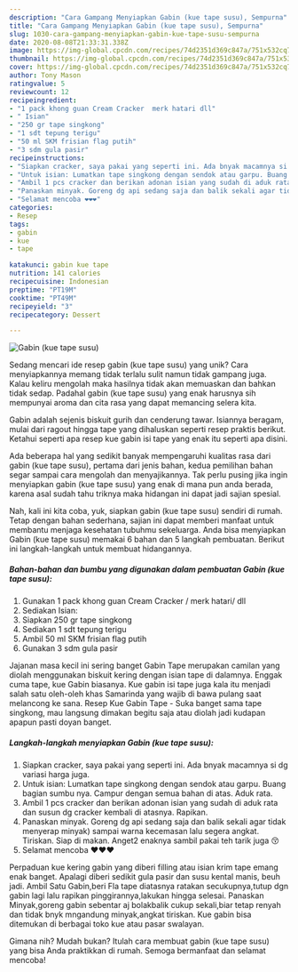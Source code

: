 ```yaml
---
description: "Cara Gampang Menyiapkan Gabin (kue tape susu), Sempurna"
title: "Cara Gampang Menyiapkan Gabin (kue tape susu), Sempurna"
slug: 1030-cara-gampang-menyiapkan-gabin-kue-tape-susu-sempurna
date: 2020-08-08T21:33:31.338Z
image: https://img-global.cpcdn.com/recipes/74d2351d369c847a/751x532cq70/gabin-kue-tape-susu-foto-resep-utama.jpg
thumbnail: https://img-global.cpcdn.com/recipes/74d2351d369c847a/751x532cq70/gabin-kue-tape-susu-foto-resep-utama.jpg
cover: https://img-global.cpcdn.com/recipes/74d2351d369c847a/751x532cq70/gabin-kue-tape-susu-foto-resep-utama.jpg
author: Tony Mason
ratingvalue: 5
reviewcount: 12
recipeingredient:
- "1 pack khong guan Cream Cracker  merk hatari dll"
- " Isian"
- "250 gr tape singkong"
- "1 sdt tepung terigu"
- "50 ml SKM frisian flag putih"
- "3 sdm gula pasir"
recipeinstructions:
- "Siapkan cracker, saya pakai yang seperti ini. Ada bnyak macamnya si dg variasi harga juga."
- "Untuk isian: Lumatkan tape singkong dengan sendok atau garpu. Buang bagian sumbu nya. Campur dengan semua bahan di atas. Aduk rata."
- "Ambil 1 pcs cracker dan berikan adonan isian yang sudah di aduk rata dan susun dg cracker kembali di atasnya. Rapikan."
- "Panaskan minyak. Goreng dg api sedang saja dan balik sekali agar tidak menyerap minyak) sampai warna kecemasan lalu segera angkat. Tiriskan. Siap di makan. Anget2 enaknya sambil pakai teh tarik juga 😚"
- "Selamat mencoba ❤️❤️❤️"
categories:
- Resep
tags:
- gabin
- kue
- tape

katakunci: gabin kue tape 
nutrition: 141 calories
recipecuisine: Indonesian
preptime: "PT19M"
cooktime: "PT49M"
recipeyield: "3"
recipecategory: Dessert

---
```



![Gabin (kue tape susu)](https://img-global.cpcdn.com/recipes/74d2351d369c847a/751x532cq70/gabin-kue-tape-susu-foto-resep-utama.jpg)

Sedang mencari ide resep gabin (kue tape susu) yang unik? Cara menyiapkannya memang tidak terlalu sulit namun tidak gampang juga. Kalau keliru mengolah maka hasilnya tidak akan memuaskan dan bahkan tidak sedap. Padahal gabin (kue tape susu) yang enak harusnya sih mempunyai aroma dan cita rasa yang dapat memancing selera kita.

Gabin adalah sejenis biskuit gurih dan cenderung tawar. Isiannya beragam, mulai dari ragout hingga tape yang dihaluskan seperti resep praktis berikut. Ketahui seperti apa resep kue gabin isi tape yang enak itu seperti apa disini.

Ada beberapa hal yang sedikit banyak mempengaruhi kualitas rasa dari gabin (kue tape susu), pertama dari jenis bahan, kedua pemilihan bahan segar sampai cara mengolah dan menyajikannya. Tak perlu pusing jika ingin menyiapkan gabin (kue tape susu) yang enak di mana pun anda berada, karena asal sudah tahu triknya maka hidangan ini dapat jadi sajian spesial.


Nah, kali ini kita coba, yuk, siapkan gabin (kue tape susu) sendiri di rumah. Tetap dengan bahan sederhana, sajian ini dapat memberi manfaat untuk membantu menjaga kesehatan tubuhmu sekeluarga. Anda bisa menyiapkan Gabin (kue tape susu) memakai 6 bahan dan 5 langkah pembuatan. Berikut ini langkah-langkah untuk membuat hidangannya.

<!--inarticleads1-->

##### Bahan-bahan dan bumbu yang digunakan dalam pembuatan Gabin (kue tape susu):

1. Gunakan 1 pack khong guan Cream Cracker / merk hatari/ dll
1. Sediakan  Isian:
1. Siapkan 250 gr tape singkong
1. Sediakan 1 sdt tepung terigu
1. Ambil 50 ml SKM frisian flag putih
1. Gunakan 3 sdm gula pasir


Jajanan masa kecil ini sering banget Gabin Tape merupakan camilan yang diolah menggunakan biskuit kering dengan isian tape di dalamnya. Enggak cuma tape, kue Gabin biasanya. Kue gabin isi tape juga kala itu menjadi salah satu oleh-oleh khas Samarinda yang wajib di bawa pulang saat melancong ke sana. Resep Kue Gabin Tape - Suka banget sama tape singkong, mau langsung dimakan begitu saja atau diolah jadi kudapan apapun pasti doyan banget. 

<!--inarticleads2-->

##### Langkah-langkah menyiapkan Gabin (kue tape susu):

1. Siapkan cracker, saya pakai yang seperti ini. Ada bnyak macamnya si dg variasi harga juga.
1. Untuk isian: Lumatkan tape singkong dengan sendok atau garpu. Buang bagian sumbu nya. Campur dengan semua bahan di atas. Aduk rata.
1. Ambil 1 pcs cracker dan berikan adonan isian yang sudah di aduk rata dan susun dg cracker kembali di atasnya. Rapikan.
1. Panaskan minyak. Goreng dg api sedang saja dan balik sekali agar tidak menyerap minyak) sampai warna kecemasan lalu segera angkat. Tiriskan. Siap di makan. Anget2 enaknya sambil pakai teh tarik juga 😚
1. Selamat mencoba ❤️❤️❤️


Perpaduan kue kering gabin yang diberi filling atau isian krim tape emang enak banget. Apalagi diberi sedikit gula pasir dan susu kental manis, beuh jadi. Ambil Satu Gabin,beri Fla tape diatasnya ratakan secukupnya,tutup dgn gabin lagi lalu rapikan pinggirannya,lakukan hingga selesai. Panaskan Minyak,goreng gabin sebentar aj bolakbalik cukup sekali,biar tetap renyah dan tidak bnyk mngandung minyak,angkat tiriskan. Kue gabin bisa ditemukan di berbagai toko kue atau pasar swalayan. 

Gimana nih? Mudah bukan? Itulah cara membuat gabin (kue tape susu) yang bisa Anda praktikkan di rumah. Semoga bermanfaat dan selamat mencoba!
